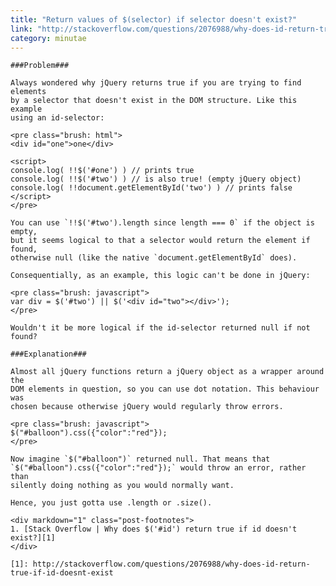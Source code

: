 ```yaml
---
title: "Return values of $(selector) if selector doesn't exist?"
link: "http://stackoverflow.com/questions/2076988/why-does-id-return-true-if-id-doesnt-exist"
category: minutae
---
```


    ###Problem###

    Always wondered why jQuery returns true if you are trying to find elements
    by a selector that doesn't exist in the DOM structure. Like this example
    using an id-selector:

    <pre class="brush: html">
    <div id="one">one</div>

    <script>
    console.log( !!$('#one') ) // prints true
    console.log( !!$('#two') ) // is also true! (empty jQuery object)
    console.log( !!document.getElementById('two') ) // prints false
    </script>
    </pre>

    You can use `!!$('#two').length since length === 0` if the object is empty,
    but it seems logical to that a selector would return the element if found,
    otherwise null (like the native `document.getElementById` does).

    Consequentially, as an example, this logic can't be done in jQuery:

    <pre class="brush: javascript">
    var div = $('#two') || $('<div id="two"></div>');
    </pre>

    Wouldn't it be more logical if the id-selector returned null if not found?

    ###Explanation###

    Almost all jQuery functions return a jQuery object as a wrapper around the
    DOM elements in question, so you can use dot notation. This behaviour was
    chosen because otherwise jQuery would regularly throw errors.

    <pre class="brush: javascript">
    $("#balloon").css({"color":"red"});
    </pre>

    Now imagine `$("#balloon")` returned null. That means that
    `$("#balloon").css({"color":"red"});` would throw an error, rather than
    silently doing nothing as you would normally want.

    Hence, you just gotta use .length or .size().

    <div markdown="1" class="post-footnotes">
    1. [Stack Overflow | Why does $('#id') return true if id doesn't exist?][1]
    </div>

    [1]: http://stackoverflow.com/questions/2076988/why-does-id-return-true-if-id-doesnt-exist
